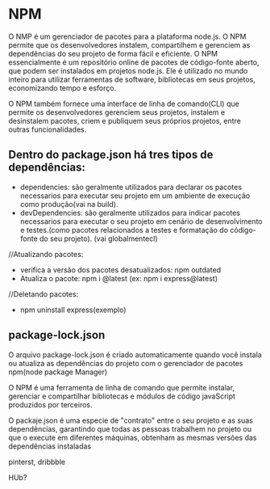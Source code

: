 # NPM

O NMP é um gerenciador de pacotes para a plataforma node.js. O NPM permite que os desenvolvedores instalem, compartilhem e gerenciem as dependências do seu projeto de forma fácil e eficiente.
O NPM essencialmente é um repositório online de pacotes de código-fonte aberto, que podem ser instalados em projetos node.js. Ele é utilizado no mundo inteiro para utilizar ferramentas de software, bibliotecas em seus projetos, economizando tempo e esforço.

O NPM também fornece uma interface de linha de comando(CLI) que permite os desenvolvedores gerenciem seus projetos, instalem e desinstalem pacotes, criem e publiquem seus próprios projetos, entre outras funcionalidades.

## Dentro do package.json há tres tipos de dependências:

- dependencies: são geralmente utilizados para declarar os pacotes necessarios para executar seu projeto em um ambiente de execução como produção(vai na build).
- devDependencies: são geralmente utilizados para indicar pacotes necessarios para executar o seu projeto em cenário de desenvolvimento e testes.(como pacotes relacionados a testes e formatação do código-fonte do seu projeto). (vai globalmentecl)

//Atualizando pacotes:

- verifica a versão dos pacotes desatualizados: npm outdated
- Atualiza o pacote: npm i <nome-do-pacote>@latest (ex: npm i express@latest)

//Deletando pacotes:

- npm uninstall express(exemplo)

## package-lock.json

O arquivo package-lock.json é criado automaticamente quando você instala ou atualiza as dependências do projeto com o gerenciador de pacotes npm(node package Manager)

O NPM é uma ferramenta de linha de comando que permite instalar, gerenciar e compartilhar bibliotecas e módulos de código javaScript produzidos por terceiros.

O packaje.json é uma especie de "contrato" entre o seu projeto e as suas dependências, garantindo que todas as pessoas trabalhem no projeto ou que o execute em diferentes máquinas, obtenham as mesmas versões das dependências instaladas

pinterst, dribbble

HUb?
